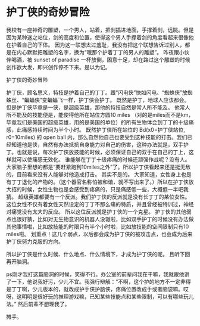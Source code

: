 # 护丁侠的奇妙冒险


我校有一座神奇的雕塑，一个男人，站着，把剑插进地面，手撑着剑，远眺。但是因为某种迷之站位，剑的高度和位置，使得这个男人手撑着剑的角度看起来很像他在护着自己的下体。
因为这一联想太过羞耻，我没有把这个联想告诉过别人，都是在内心默默把雕塑的名字，换为“哦那个护着丁丁的男人的雕塑”。
昨夜跟小伙伴喝酒，被 sunset of paradise 一杯放倒，困意十足，却在路过这个雕塑的时候创作欲大发，即兴创作停不下来。是以为记。

护丁侠的奇妙冒险

护丁侠，顾名思义，特技是护着自己的丁丁。跟“闪电侠”快如闪电、“蜘蛛侠”放蜘蛛丝、“蝙蝠侠”变蝙蝠飞一样，护丁侠会护丁。
既然是护丁，地球人应该都会。但是护丁侠毕竟是一侠，是超级英雄，那他的特技自然是常人所不能及。
他常人所不能及的技能便是，能使得他所在站位方圆10 miles （对的是miles而不是km，毕竟我们是美国的超级英雄，用的是美国的单位）的所有生物体会到丁丁的十级痛感，此痛感持续时间为半个小时。
既然护丁侠所在站位的 Bd(x0=护丁侠站位, r0=10miles) 的 open ball 内，那么自然他自己也要受到这种技能的打击。我们已经知道他是侠，自然有办法抵抗自身能力对自己的伤害，这种办法就是，双手护丁。也就是说，每次护丁侠放技能的时候，必须保证自己的双手在自己的丁上，这样就可以使痛感无效化。
谁能够在丁丁十级疼痛的时候还顽强作战呢？没有人。大家脑子里想的都是“要赶紧跑到10miles之外”了。所以护丁侠看起来还是挺无敌的，目前看来没有人能够对他造成打击。
其实不是的。
大家知道，女性身上也是有丁丁退化的产物的。（这个器官名称怕被和谐，就不写出来了。）所以在护丁侠放大招的时候，女性生物也是会感受到疼痛的，只是痛感低一些，大概低一半吧我猜。
超级英雄都要有一个反派。我们护丁侠的反派就是没有长丁丁的某位女性。这位女性不仅有着女性天然设定的丁丁不那么痛的特质，并且曾经被特训过，神经对痛觉没有太大的反应。
所以这位反派就是护丁侠的一个克星。
护丁侠的其他弱点也很好猜，比如对无生物意识的机器人没辙啦，比如双手护丁的时候没有办法做其他事情啦，比如放技能的时限只有半个小时啦，比如放技能的空间限制只有10 miles啦。
划重点！这几个弱点，以后都会成为护丁侠的被攻击点，也会成为后来护丁侠努力克服的方向。

所以护丁侠是什么时候、什么地点、什么情境下，才成为护丁侠的呢。
且听下回再开脑洞。

ps刚才我打这篇脑洞的时候，笑得不行。办公室的前辈问我在干嘛，我就跟他讲了一下，他说我好污，少儿不宜。我强行辩解：“不啊，这个护的地方不一定非得是丁丁啊，少儿版本的，就改成护手侠护脑侠，疼痛位置改成手或者脑袋嘛。哎呀，这明明是很好玩的推理游戏嘛，已知某些技能点和某些限制，可以有哪些玩儿法。”  然后前辈不想理我了。

摊手。

